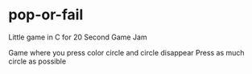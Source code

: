 # pop-or-fail
Little game in C for 20 Second Game Jam

Game where you press color circle and circle disappear
Press as much circle as possible
